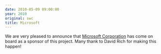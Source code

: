 ```yaml
---
date: 2010-05-09 09:00:00
year: 2010
original: swc
title: Microsoft
---
```

<p>We are very pleased to announce that <a href="http://www.microsoft.com">Microsoft Corporation</a> has come on board as a sponsor of this project. Many thank to David Rich for making this happen!</p>
